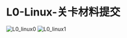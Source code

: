 # L0-Linux-关卡材料提交
![L0_linux0](https://github.com/user-attachments/assets/52f82bf2-a974-4b48-9f9f-1799182a2b32)
![L0_linux1](https://github.com/user-attachments/assets/cb44c5a2-8595-445d-a9c5-96850e0fcbf5)

